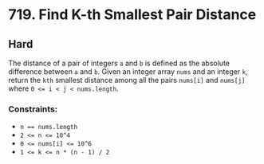 # 719. Find K-th Smallest Pair Distance

## Hard

The distance of a pair of integers `a` and `b` is defined as the absolute difference between `a` and `b`. Given an
integer array `nums` and an integer `k`, return the `kth` smallest distance among all the pairs `nums[i]` and `nums[j]`
where `0 <= i < j < nums.length`.

### Constraints:

- `n == nums.length`
- `2 <= n <= 10^4`
- `0 <= nums[i] <= 10^6`
- `1 <= k <= n * (n - 1) / 2`
